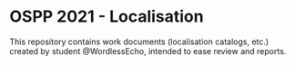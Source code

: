 OSPP 2021 - Localisation
========================

This repository contains work documents (localisation catalogs, etc.) created
by student @WordlessEcho, intended to ease review and reports.
